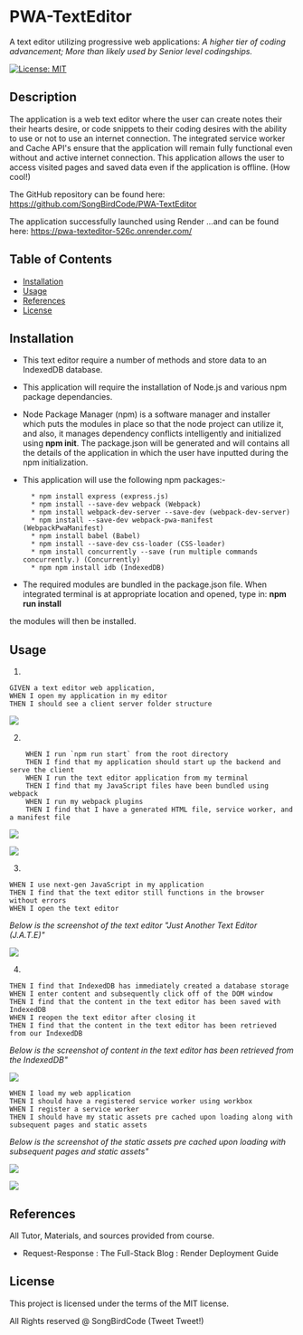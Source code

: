 # PWA-TextEditor
A text editor utilizing progressive web applications: <i> A higher tier of coding advancement; More than likely used by Senior level codingships. </i>

[![License: MIT](https://img.shields.io/badge/License-MIT-yellow.svg)](https://opensource.org/licenses/MIT)

## Description

The application is a web text editor where the user can create notes their their hearts desire, or code snippets to their coding desires with the ability to use or not to use an internet connection.  The integrated service worker and Cache API's ensure that the application will remain fully functional even without and active internet connection.  This application allows the user to access visited pages and saved data even if the application is offline. (How cool!)

The GitHub repository can be found here: https://github.com/SongBirdCode/PWA-TextEditor 

The application successfully launched using Render 
...and can be found here: https://pwa-texteditor-526c.onrender.com/

## Table of Contents

* [Installation](#installation)
* [Usage](#usage)
* [References](#references)
* [License](#license)

## Installation

* This text editor require a number of methods and store data to an IndexedDB database.

* This application will require the installation of Node.js and various npm package dependancies.

*   Node Package Manager (npm) is a software manager and installer which puts the modules in place so that the node project can utilize it, and also, it manages dependency conflicts intelligently and initialized using **npm init**. The package.json will be generated and will contains all the details of the application in which the user have inputted during the npm initialization. 

*  This application will use the following npm packages:-

         * npm install express (express.js)
         * npm install --save-dev webpack (Webpack)
         * npm install webpack-dev-server --save-dev (webpack-dev-server)
         * npm install --save-dev webpack-pwa-manifest (WebpackPwaManifest)
         * npm install babel (Babel)
         * npm install --save-dev css-loader (CSS-loader)
         * npm install concurrently --save (run multiple commands concurrently.) (Concurrently)
         * npm npm install idb (IndexedDB)

* The required modules are bundled in the package.json file.
When integrated terminal is at appropriate location and opened, type in:
 **npm run install**

the modules will then be installed.       

## Usage

1.
``````    
GIVEN a text editor web application, 
WHEN I open my application in my editor
THEN I should see a client server folder structure
``````
<p>
<img src=./client/src/images/Screenshot4.png>
<p>

2.
``````
    WHEN I run `npm run start` from the root directory
    THEN I find that my application should start up the backend and serve the client
    WHEN I run the text editor application from my terminal
    THEN I find that my JavaScript files have been bundled using webpack
    WHEN I run my webpack plugins
    THEN I find that I have a generated HTML file, service worker, and a manifest file
``````

<p>
<img src=./client/src/images/Screenshot1.png>
<p>
<img src=./client/src/images/Screenshot2.png>
<p>


3.
``````
WHEN I use next-gen JavaScript in my application
THEN I find that the text editor still functions in the browser without errors
WHEN I open the text editor
``````
*Below is the screenshot of the text editor "Just Another Text Editor (J.A.T.E)"*
<p>
<img src=./client/src/images/Screenshot3.png>
<p>

4.
``````
THEN I find that IndexedDB has immediately created a database storage
WHEN I enter content and subsequently click off of the DOM window
THEN I find that the content in the text editor has been saved with IndexedDB
WHEN I reopen the text editor after closing it
THEN I find that the content in the text editor has been retrieved from our IndexedDB
``````
*Below is the  screenshot of content in the text editor has been retrieved from the IndexedDB"*

<p>
<img src=./client/src/images/Screenshot5.png>
<p>



``````
WHEN I load my web application
THEN I should have a registered service worker using workbox
WHEN I register a service worker
THEN I should have my static assets pre cached upon loading along with subsequent pages and static assets
``````
*Below is the screenshot of the static assets pre cached upon loading with subsequent pages and static assets"*

<p>
<img src=./client/src/images/Screenshot6.png>
<p>

<img src=./client/src/images/Screenshot7.png>
<p>



## References

All Tutor, Materials, and sources provided from course. 
*   Request-Response : The Full-Stack Blog : Render Deployment Guide
 
## License

This project is licensed under the terms of the MIT license.

All Rights reserved @ SongBirdCode (Tweet Tweet!)